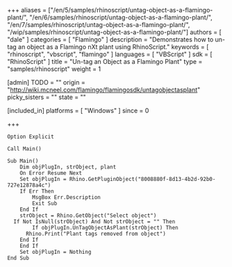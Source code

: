 +++
aliases = ["/en/5/samples/rhinoscript/untag-object-as-a-flamingo-plant/", "/en/6/samples/rhinoscript/untag-object-as-a-flamingo-plant/", "/en/7/samples/rhinoscript/untag-object-as-a-flamingo-plant/", "/wip/samples/rhinoscript/untag-object-as-a-flamingo-plant/"]
authors = [ "dale" ]
categories = [ "Flamingo" ]
description = "Demonstrates how to un-tag an object as a Flamingo nXt plant using RhinoScript."
keywords = [ "rhinoscript", "vbscript", "flamingo" ]
languages = [ "VBScript" ]
sdk = [ "RhinoScript" ]
title = "Un-tag an Object as a Flamingo Plant"
type = "samples/rhinoscript"
weight = 1

[admin]
TODO = ""
origin = "http://wiki.mcneel.com/flamingo/flamingosdk/untagobjectasplant"
picky_sisters = ""
state = ""

[included_in]
platforms = [ "Windows" ]
since = 0

+++

```vbnet
Option Explicit

Call Main()

Sub Main()
	Dim objPlugIn, strObject, plant
	On Error Resume Next
	Set objPlugIn = Rhino.GetPluginObject("8008880f-8d13-4b2d-92b0-727e12878a4c")
	If Err Then
		MsgBox Err.Description
		Exit Sub
	End If
	strObject = Rhino.GetObject("Select object")
  If Not IsNull(strObject) And Not strObject = "" Then
		If objPlugIn.UnTagObjectAsPlant(strObject) Then
      Rhino.Print("Plant tags removed from object")
    End If
	End If
	Set objPlugIn = Nothing
End Sub
```
